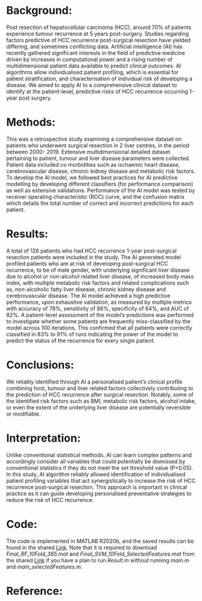 # Background: 
Post resection of hepatocellular carcinoma (HCC), around 70% of patients experience tumour recurrence at 5 years post-surgery.  Studies regarding factors
predictive of HCC recurrence post-surgical resection have yielded differing, and sometimes conflicting data. Artificial intelligence (AI) has recently gathered
significant interests in the field of predictive medicine driven by increases in computational power and a rising number of multidimensional patient data
available to predict clinical outcomes. AI algorithms allow individualised patient profiling, which is essential for patient stratification, and characterisation
of individual risk of developing a disease. We aimed to apply AI to a comprehensive clinical dataset to identify at the patient-level, predictive risks of HCC
recurrence occurring 1-year post surgery. 
# Methods: 
This was a retrospective study examining a comprehensive dataset on patients who underwent surgical resection in 2 liver centres, in the period between 2000-
2019. Extensive multidimensional detailed dataset pertaining to patient, tumour and liver disease parameters were collected. Patient data included co morbidities
such as ischaemic heart disease, cerebrovascular disease, chronic kidney disease and metabolic risk factors. To develop the AI model, we followed best
practices for AI predictive modelling by developing different classifiers (for performance comparison) as well as extensive validations. Performance of the
AI model was tested by receiver operating characteristic (ROC) curve, and the confusion matrix which details the total number of correct and incorrect
predictions for each patient. 
# Results: 
A total of 126 patients who had HCC recurrence 1-year post-surgical resection patients were included in the study. The AI generated model profiled patients who
are at risk of developing post-surgical HCC recurrence, to be of male gender, with underlying significant liver disease due to alcohol or non-alcohol related
liver disease, of increased body mass index, with multiple metabolic risk factors and related complications such as, non-alcoholic fatty liver disease, chronic
kidney disease and cerebrovascular disease. The AI model achieved a high predictive performance, upon exhaustive validation, as measured by multiple metrics with
accuracy of 78%, sensitivity of 86%, specificity of 64%, and AUC of 82%. A patient-level assessment of the model’s predictions was performed to investigate
whether some patients are frequently miss-classified by the model across 100 iterations. This confirmed that all patients were correctly classified in 83% to 91%
of runs indicating the power of the model to predict the status of the recurrence for every single patient.
# Conclusions: 
We reliably identified through AI a personalised patient’s clinical profile combining host, tumour and liver related factors collectively contributing to the
prediction of HCC recurrence after surgical resection. Notably, some of the identified risk factors such as BMI, metabolic risk factors, alcohol intake, or
even the extent of the underlying liver disease are potentially reversible or modifiable.
# Interpretation: 
Unlike conventional statistical methods, AI can learn complex patterns and accordingly consider all variables that could potentially be dismissed by
conventional statistics if they do not meet the set threshold value (P<0.05). In this study, AI algorithm reliably allowed identification of individualised
patient profiling variables that act synergistically to increase the risk of HCC recurrence post-surgical resection.  This approach is important in clinical
practice as it can guide developing personalised preventative strategies to reduce the risk of HCC recurrence. 

# Code:
The code is implemented in MATLAB R2020b, and the saved results can be found in the shared [Link](https://drive.google.com/file/d/1dhKK-0V2vRhIaFg137MwqsDUFUMlJcK9/view?usp=sharing). Note that it is required to download *Final_RF_10Fold_365.mat* and *Final_SVM_10Fold_SelectedFeatures.mat* from the shared [Link](https://drive.google.com/file/d/1dhKK-0V2vRhIaFg137MwqsDUFUMlJcK9/view?usp=sharing) if you have a plan to run *Result.m* without running *main.m* and *main_selectedFeatures.m*. 


# Reference: 
 
